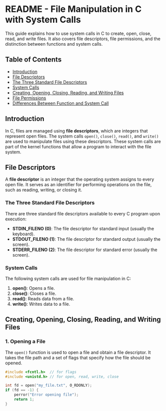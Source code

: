 # README - File Manipulation in C with System Calls

This guide explains how to use system calls in C to create, open, close, read, and write files. It also covers file descriptors, file permissions, and the distinction between functions and system calls.

## Table of Contents
- [Introduction](#introduction)
- [File Descriptors](#file-descriptors)
- [The Three Standard File Descriptors](#the-three-standard-file-descriptors)
- [System Calls](#system-calls)
- [Creating, Opening, Closing, Reading, and Writing Files](#creating-opening-closing-reading-and-writing-files)
- [File Permissions](#file-permissions)
- [Differences Between Function and System Call](#differences-between-function-and-system-call)

## Introduction

In C, files are managed using **file descriptors**, which are integers that represent open files. The system calls `open()`, `close()`, `read()`, and `write()` are used to manipulate files using these descriptors. These system calls are part of the kernel functions that allow a program to interact with the file system.

## File Descriptors

A **file descriptor** is an integer that the operating system assigns to every open file. It serves as an identifier for performing operations on the file, such as reading, writing, or closing it.

### The Three Standard File Descriptors

There are three standard file descriptors available to every C program upon execution:

- **STDIN_FILENO (0)**: The file descriptor for standard input (usually the keyboard).
- **STDOUT_FILENO (1)**: The file descriptor for standard output (usually the screen).
- **STDERR_FILENO (2)**: The file descriptor for standard error (usually the screen).

### System Calls

The following system calls are used for file manipulation in C:

1. **open()**: Opens a file.
2. **close()**: Closes a file.
3. **read()**: Reads data from a file.
4. **write()**: Writes data to a file.

## Creating, Opening, Closing, Reading, and Writing Files

### 1. Opening a File

The `open()` function is used to open a file and obtain a file descriptor. It takes the file path and a set of flags that specify how the file should be opened.

```c
#include <fcntl.h>  // for flags
#include <unistd.h> // for open, read, write, close

int fd = open("my_file.txt", O_RDONLY);
if (fd == -1) {
    perror("Error opening file");
    return 1;
}
